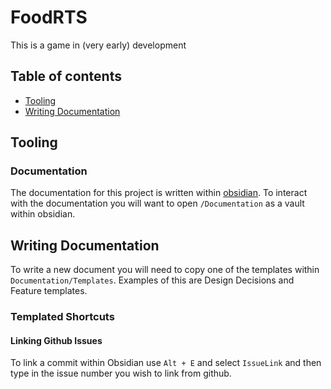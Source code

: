 # FoodRTS

This is a game in (very early) development

## Table of contents

- [Tooling](#tooling)
- [Writing Documentation](#writing-documentation)


## Tooling

### Documentation
The documentation for this project is written within [obsidian](https://obsidian.md/). To interact with the documentation you will want to open ```/Documentation``` as a vault within obsidian.

## Writing Documentation

To write a new document you will need to copy one of the templates within ```Documentation/Templates```. Examples of this are Design Decisions and Feature templates.

### Templated Shortcuts

#### Linking Github Issues
To link a commit within Obsidian use ```Alt + E``` and select ```IssueLink``` and then type in the issue number you wish to link from github.
